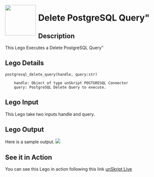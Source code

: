 [<img align="left" src="https://unskript.com/assets/favicon.png" width="100" height="100" style="padding-right: 5px">](https://unskript.com/assets/favicon.png) 
<h1>Delete PostgreSQL Query"</h1>

## Description
This Lego Executes a Delete PostgreSQL Query"


## Lego Details

    postgresql_delete_query(handle, query:str)

        handle: Object of type unSkript POSTGRESQL Connector
        query: PostgreSQL Delete Query to execute.

## Lego Input
This Lego take two inputs handle and query. 

## Lego Output
Here is a sample output.
<img src="./1.png">


## See it in Action

You can see this Lego in action following this link [unSkript Live](https://us.app.unskript.io)